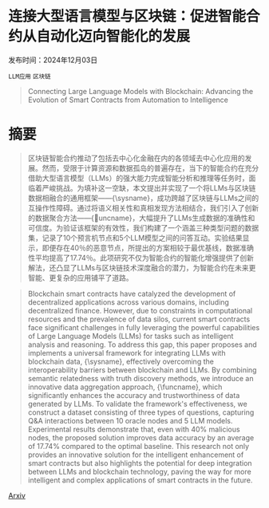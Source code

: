 # 连接大型语言模型与区块链：促进智能合约从自动化迈向智能化的发展

发布时间：2024年12月03日

`LLM应用` `区块链`

> Connecting Large Language Models with Blockchain: Advancing the Evolution of Smart Contracts from Automation to Intelligence

# 摘要

> 区块链智能合约推动了包括去中心化金融在内的各领域去中心化应用的发展。然而，受限于计算资源和数据孤岛的普遍存在，当下的智能合约在充分借助大型语言模型（LLMs）的强大能力完成智能分析和推理等任务时，面临着严峻挑战。为填补这一空缺，本文提出并实现了一个将LLMs与区块链数据相融合的通用框架——{\sysname}，成功跨越了区块链与LLMs之间的互操作性障碍。通过将语义相关性和真相发现方法相结合，我们引入了创新的数据聚合方法——{uncname}，大幅提升了LLMs生成数据的准确性和可信度。为验证该框架的有效性，我们构建了一个涵盖三种类型问题的数据集，记录了10个预言机节点和5个LLM模型之间的问答互动。实验结果显示，即便存在40％的恶意节点，所提出的方案相较于最优基线，数据准确性平均提高了17.74％。此项研究不仅为智能合约的智能化增强提供了创新解法，还凸显了LLMs与区块链技术深度融合的潜力，为智能合约在未来更智能、更复杂的应用铺平了道路。

> Blockchain smart contracts have catalyzed the development of decentralized applications across various domains, including decentralized finance. However, due to constraints in computational resources and the prevalence of data silos, current smart contracts face significant challenges in fully leveraging the powerful capabilities of Large Language Models (LLMs) for tasks such as intelligent analysis and reasoning. To address this gap, this paper proposes and implements a universal framework for integrating LLMs with blockchain data, {\sysname}, effectively overcoming the interoperability barriers between blockchain and LLMs. By combining semantic relatedness with truth discovery methods, we introduce an innovative data aggregation approach, {\funcname}, which significantly enhances the accuracy and trustworthiness of data generated by LLMs. To validate the framework's effectiveness, we construct a dataset consisting of three types of questions, capturing Q\&A interactions between 10 oracle nodes and 5 LLM models. Experimental results demonstrate that, even with 40\% malicious nodes, the proposed solution improves data accuracy by an average of 17.74\% compared to the optimal baseline. This research not only provides an innovative solution for the intelligent enhancement of smart contracts but also highlights the potential for deep integration between LLMs and blockchain technology, paving the way for more intelligent and complex applications of smart contracts in the future.

[Arxiv](https://arxiv.org/abs/2412.02263)